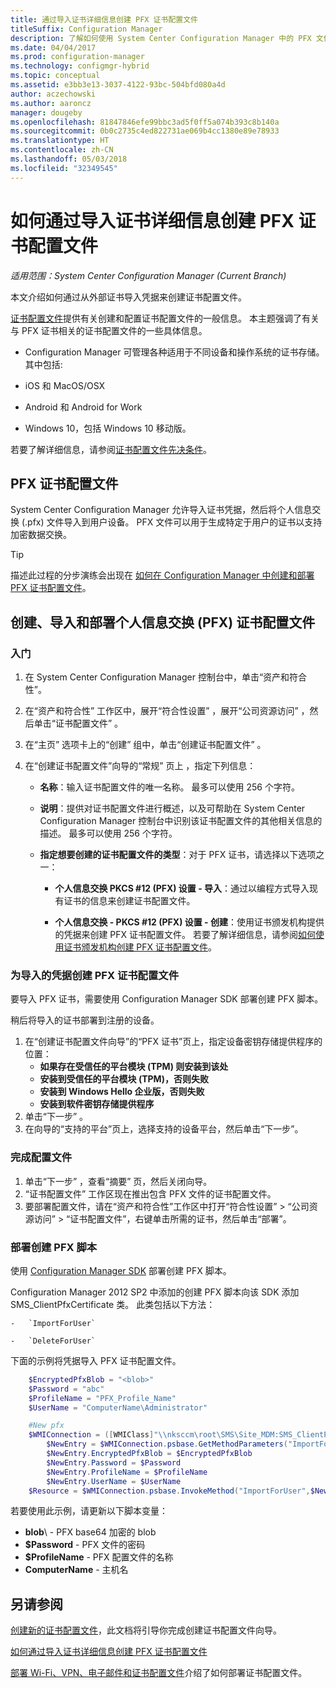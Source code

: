 ```yaml
---
title: 通过导入证书详细信息创建 PFX 证书配置文件
titleSuffix: Configuration Manager
description: 了解如何使用 System Center Configuration Manager 中的 PFX 文件生成支持加密数据交换的用户特定证书。
ms.date: 04/04/2017
ms.prod: configuration-manager
ms.technology: configmgr-hybrid
ms.topic: conceptual
ms.assetid: e3bb3e13-3037-4122-93bc-504bfd080a4d
author: aczechowski
ms.author: aaroncz
manager: dougeby
ms.openlocfilehash: 81847846efe99bbc3ad5f0ff5a074b393c8b140a
ms.sourcegitcommit: 0b0c2735c4ed822731ae069b4cc1380e89e78933
ms.translationtype: HT
ms.contentlocale: zh-CN
ms.lasthandoff: 05/03/2018
ms.locfileid: "32349545"
---
```

# <a name="how-to-create-pfx-certificate-profiles-by-importing-certificate-details"></a>如何通过导入证书详细信息创建 PFX 证书配置文件

*适用范围：System Center Configuration Manager (Current Branch)*


本文介绍如何通过从外部证书导入凭据来创建证书配置文件。  

[证书配置文件](../../protect/deploy-use/introduction-to-certificate-profiles.md)提供有关创建和配置证书配置文件的一般信息。 本主题强调了有关与 PFX 证书相关的证书配置文件的一些具体信息。

-  Configuration Manager 可管理各种适用于不同设备和操作系统的证书存储。  其中包括:

 -   iOS 和 MacOS/OSX
 -   Android 和 Android for Work
 -   Windows 10，包括 Windows 10 移动版。

若要了解详细信息，请参阅[证书配置文件先决条件](../../protect/plan-design/prerequisites-for-certificate-profiles.md)。

## <a name="pfx-certificate-profiles"></a>PFX 证书配置文件
System Center Configuration Manager 允许导入证书凭据，然后将个人信息交换 (.pfx) 文件导入到用户设备。 PFX 文件可以用于生成特定于用户的证书以支持加密数据交换。

> [!TIP]  
>  描述此过程的分步演练会出现在 [如何在 Configuration Manager 中创建和部署 PFX 证书配置文件](http://blogs.technet.com/b/karanrustagi/archive/2015/09/01/how-to-create-and-deploy-pfx-certificate-profiles-in-configuration-manager.aspx)。  

## <a name="create-import-and-deploy-a-personal-information-exchange-pfx-certificate-profile"></a>创建、导入和部署个人信息交换 (PFX) 证书配置文件  

### <a name="get-started"></a>入门

1.  在 System Center Configuration Manager 控制台中，单击“资产和符合性”。  
2.  在“资产和符合性”  工作区中，展开“符合性设置” ，展开“公司资源访问” ，然后单击“证书配置文件” 。  

3.  在“主页”  选项卡上的“创建”  组中，单击“创建证书配置文件” 。

4.  在“创建证书配置文件”向导的“常规”  页上  ，指定下列信息：  

    -   **名称**：输入证书配置文件的唯一名称。 最多可以使用 256 个字符。  

    -   **说明**：提供对证书配置文件进行概述，以及可帮助在 System Center Configuration Manager 控制台中识别该证书配置文件的其他相关信息的描述。 最多可以使用 256 个字符。  

    -   **指定想要创建的证书配置文件的类型**：对于 PFX 证书，请选择以下选项之一：  

        -   **个人信息交换 PKCS #12 (PFX) 设置 - 导入**：通过以编程方式导入现有证书的信息来创建证书配置文件。  

        -   **个人信息交换 - PKCS #12 (PFX) 设置 - 创建**：使用证书颁发机构提供的凭据来创建 PFX 证书配置文件。  若要了解详细信息，请参阅[如何使用证书颁发机构创建 PFX 证书配置文件](../../mdm/deploy-use/create-pfx-certificate-profiles.md)。


### <a name="create-a-pfx-certificate-profile-for-the-imported-credentials"></a>为导入的凭据创建 PFX 证书配置文件

要导入 PFX 证书，需要使用 Configuration Manager SDK 部署创建 PFX 脚本。 

稍后将导入的证书部署到注册的设备。

1. 在“创建证书配置文件向导”的“PFX 证书”页上，指定设备密钥存储提供程序的位置：
    -   **如果存在受信任的平台模块 (TPM) 则安装到该处**  
    -   **安装到受信任的平台模块 (TPM)，否则失败** 
    -   **安装到 Windows Hello 企业版，否则失败** 
    -   **安装到软件密钥存储提供程序** 
2. 单击“下一步” 。 
3. 在向导的“支持的平台”页上，选择支持的设备平台，然后单击“下一步”。

### <a name="finish-the-profile"></a>完成配置文件

1.  单击“下一步” ，查看“摘要”  页，然后关闭向导。  
2.  “证书配置文件”  工作区现在推出包含 PFX 文件的证书配置文件。 
3.  要部署配置文件，请在“资产和符合性”工作区中打开“符合性设置”  > “公司资源访问” > “证书配置文件”，右键单击所需的证书，然后单击“部署”。 

### <a name="deploy-a-create-pfx-script"></a>部署创建 PFX 脚本

使用 [Configuration Manager SDK](http://go.microsoft.com/fwlink/?LinkId=613525) 部署创建 PFX 脚本。 

Configuration Manager 2012 SP2 中添加的创建 PFX 脚本向该 SDK 添加 SMS_ClientPfxCertificate 类。 此类包括以下方法：  

    -   `ImportForUser`  

    -   `DeleteForUser`  

下面的示例将凭据导入 PFX 证书配置文件。

``` powershell
    $EncryptedPfxBlob = "<blob>"  
    $Password = "abc"  
    $ProfileName = "PFX_Profile_Name"  
    $UserName = "ComputerName\Administrator"  

    #New pfx  
    $WMIConnection = ([WMIClass]"\\nksccm\root\SMS\Site_MDM:SMS_ClientPfxCertificate")  
        $NewEntry = $WMIConnection.psbase.GetMethodParameters("ImportForUser")  
        $NewEntry.EncryptedPfxBlob = $EncryptedPfxBlob  
        $NewEntry.Password = $Password  
        $NewEntry.ProfileName = $ProfileName  
        $NewEntry.UserName = $UserName  
    $Resource = $WMIConnection.psbase.InvokeMethod("ImportForUser",$NewEntry,$null)  
```  

若要使用此示例，请更新以下脚本变量：  

   -   **blob**\ - PFX base64 加密的 blob  
   -   **$Password** - PFX 文件的密码  
   -   **$ProfileName** - PFX 配置文件的名称  
   -   **ComputerName** - 主机名   

## <a name="see-also"></a>另请参阅
[创建新的证书配置文件](../../protect/deploy-use/create-certificate-profiles.md)，此文档将引导你完成创建证书配置文件向导。

[如何通过导入证书详细信息创建 PFX 证书配置文件](../../mdm/deploy-use/create-pfx-certificate-profiles.md)

[部署 Wi-Fi、VPN、电子邮件和证书配置文件](../../protect/deploy-use/deploy-wifi-vpn-email-cert-profiles.md)介绍了如何部署证书配置文件。